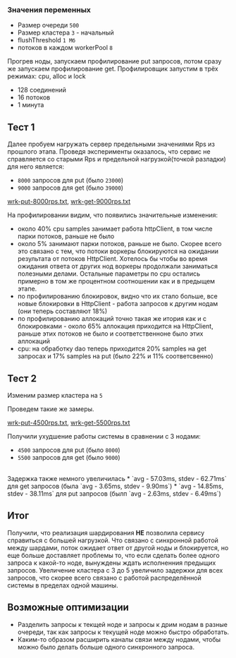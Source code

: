 ### Значения переменных
* Размер очереди `500`
* Размер кластера `3` - начальный
* flushThreshold `1 Мб`
* потоков в каждом workerPool `8`

Прогрев ноды, запускаем профилирование put запросов, потом сразу же запускаем профилирование get. 
Профилировщик запустим в трёх режимах: cpu, alloc и lock

* 128 соединений
* 16 потоков
* 1 минута

## Тест 1

Далее пробуем нагружать сервер предельными значениями Rps из прошлого этапа.
Проведя эксперименты оказалось, что сервис не справляется со старыми Rps и предельной нагрузкой(точкой разладки) для него является:
* `8000` запросов для put (было `23000`)
* `9000` запросов для get (было `39000`)

[wrk-put-8000rps.txt](..%2Fresults%2Fwrk-put-8000rps.txt), [wrk-get-9000rps.txt](..%2Fresults%2Fwrk-get-9000rps.txt)

На профилировании видим, что появились значительные изменения:
- около 40% cpu samples занимает работа httpClient, в том числе парки потоков, раньше не было
- около 5% занимают парки потоков, раньше не было. Скорее всего это связано с тем, что потоки воркеры блокируются на ожидании результата от потоков HttpClient. Хотелось бы чтобы во время ожидания ответа от других нод воркеры продолжали заниматься полезными делами.
Остальные параметры по cpu остались примерно в том же процентном соотношении как и в предыщем этапе.
- по профилированию блокировок, видно что их стало больше, все новые блокировки в HttpClient - работа запросов к другим нодам (они теперь составляют 18%)
- по профилированию аллокаций точно такая же итория как и с блокировками - около 65% аллокация приходится на HttpClient, раньше этих потоков не было и соответственноне было этих аллокаций
- cpu: на обработку dao теперь приходится 20% samples на get запросах и 17% samples на put (было 22% и 11% соответсвенно)

## Тест 2

Изменим размер кластера на `5`

Проведем такие же замеры.

[wrk-put-4500rps.txt](..%2Fresults%2Fcluster_size_5%2Fwrk-put-4500rps.txt), [wrk-get-5500rps.txt](..%2Fresults%2Fcluster_size_5%2Fwrk-get-5500rps.txt)

Получили ухудшение работы системы в сравнении с 3 нодами:
* `4500` запросов для put (было `8000`)
* `5500` запросов для get (было `9000`)
<br/>
Задержка также немного увеличилась 
* `avg - 57.03ms,  stdev - 62.71ms` для get запросов (была `avg - 3.65ms, stdev - 9.90ms`)
* `avg - 14.85ms, stdev - 38.11ms` для put запросов (былп `avg - 2.63ms, stdev - 6.49ms`)

## Итог

Получили, что реализация шардирования **НЕ** позволила сервису справиться с большей нагрузкой. Что связано с синхронной работой между шардами, поток ожидает ответ от другой ноды и блокируется, но еще больше доставляет проблемы то, что если сделать более одного запроса к какой-то ноде, вынуждены ждать исполненния предыщих запросов.
Увеличение кластера с 3 до 5 увеличило задержки для всех запросов, что скорее всего связано с работой распределённой системы в пределах одной машины.

## Возможные оптимизации
* Разделить запросы к текщей ноде и запросы к дрим нодам в разные очереди, так как запросы к текущей ноде можно быстро обработать.
* Каким-то образом расширить каналы связи между нодами, чтобы можно было делать больше одного синхронного запроса.